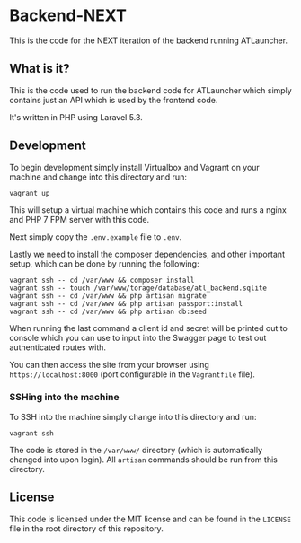 # Backend-NEXT
This is the code for the NEXT iteration of the backend running ATLauncher.

## What is it?
This is the code used to run the backend code for ATLauncher which simply contains just an API which is used by the frontend code.

It's written in PHP using Laravel 5.3.

## Development
To begin development simply install Virtualbox and Vagrant on your machine and change into this directory and run:

```
vagrant up
```

This will setup a virtual machine which contains this code and runs a nginx and PHP 7 FPM server with this code.

Next simply copy the `.env.example` file to `.env`.

Lastly we need to install the composer dependencies, and other important setup, which can be done by running the following:

```
vagrant ssh -- cd /var/www && composer install
vagrant ssh -- touch /var/www/torage/database/atl_backend.sqlite
vagrant ssh -- cd /var/www && php artisan migrate
vagrant ssh -- cd /var/www && php artisan passport:install
vagrant ssh -- cd /var/www && php artisan db:seed
```

When running the last command a client id and secret will be printed out to console which you can use to input into the Swagger page to test out authenticated routes with.

You can then access the site from your browser using `https://localhost:8000` (port configurable in the `Vagrantfile` file).

### SSHing into the machine
To SSH into the machine simply change into this directory and run:

```
vagrant ssh
```

The code is stored in the `/var/www/` directory (which is automatically changed into upon login). All `artisan` commands should be run from this directory.

## License
This code is licensed under the MIT license and can be found in the `LICENSE` file in the root directory of this repository.